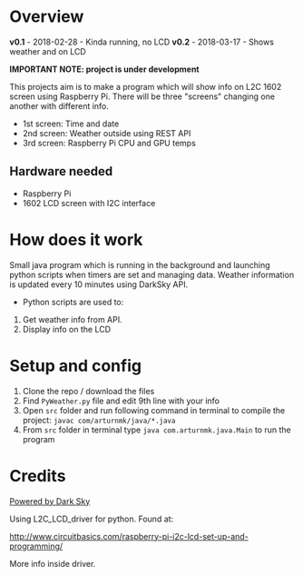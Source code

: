 # Overview

**v0.1** - 2018-02-28 - Kinda running, no LCD
**v0.2** - 2018-03-17 - Shows weather and on LCD

**IMPORTANT NOTE: project is under development**

This projects aim is to make a program which will show info on L2C 1602 screen using Raspberry Pi.
There will be three "screens" changing one another with different info.
* 1st screen: Time and date
* 2nd screen: Weather outside using REST API
* 3rd screen: Raspberry Pi CPU and GPU temps

## Hardware needed
* Raspberry Pi
* 1602 LCD screen with I2C interface

# How does it work
Small java program which is running in the background and launching python scripts when timers are set and managing data. Weather information is updated every 10 minutes using DarkSky API.
* Python scripts are used to: 
1) Get weather info from API. 
2) Display info on the LCD 

# Setup and config

1) Clone the repo / download the files 
2) Find `PyWeather.py` file and edit 9th line with your info  
3) Open `src` folder and run following command in terminal to compile the project: `javac com/arturnmk/java/*.java`
4) From `src` folder in terminal type `java com.arturnmk.java.Main` to run the program 




# Credits
[Powered by Dark Sky](https://darksky.net/poweredby/)

Using L2C_LCD_driver for python. Found at:

http://www.circuitbasics.com/raspberry-pi-i2c-lcd-set-up-and-programming/

More info inside driver.
